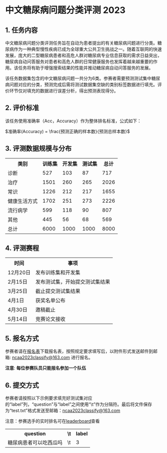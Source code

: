 # 中文糖尿病问题分类评测 2023
## 1. 任务内容
中文糖尿病问题分类评测任务旨在自动为患者提出的有关糖尿病问题进行分类。糖尿病作为一种典型慢性疾病已成为全球重大公共卫生挑战之一。随着互联网的快速发展，庞大的二型糖尿病患者和高危人群对糖尿病专业信息获取的需求日益突出，糖尿病自动问答服务对患者和高危人群的日常健康服务也发挥着越来越重要的作用。该任务将有助于增强搜索结果的性能并推动糖尿病自动问答服务的发展。

该任务数据集包含的中文糖尿病问题一共分为6类。参赛者需要预测测试集中糖尿病问题对应的分类，预测完成后需将测试数据集空缺的类别标签数据进行填充。评价环节仅对填充的数据进行误差分析，得出预测表现得分。

## 2. 评价标准
该任务使用准确率（Acc，Accuracy）作为整体排名标准，公式如下：

$准确率(Accuracy) = \frac{预测正确的样本数}{预测总样本数}$

## 3. 评测数据规模与分布

<table><tr><th>类别</th><th>训练集</th><th>开发集</th><th>测试集</th><th>总计</th></tr>
  <tr><td>诊断</td><td>527</td><td>103</td><td>87</td><td>717</td></tr>
  <tr><td>治疗</td><td>1501</td><td>260</td><td>265</td><td>2026</td></tr>
  <tr><td>常识</td><td>1226</td><td>212</td><td>217</td><td>1655</td></tr>
  <tr><td>健康生活方式</td><td>1702</td><td>251</td><td>273</td><td>2226</td></tr>
  <tr><td>流行病学</td><td>599</td><td>118</td><td>90</td><td>807</td></tr>
  <tr><td>其他</td><td>445</td><td>56</td><td>68</td><td>569</td></tr>
  <tr><td>总计</td><td>6000</td><td>1000</td><td>1000</td><td>8000</td></tr>
</table>

## 4. 评测赛程

<table><tr><th>时间</th><th>事项</th></tr>
<tr><td>12月20日</td><td>发布训练集和开发集</td></tr>
<tr><td>2月15日</td><td>发布测试集，开始提交测试集结果</td></tr>
<tr><td>3月25日</td><td>截止提交测试集结果</td></tr>
<tr><td>4月1日</td><td>获奖名单公布</td></tr>
</tr><tr><td>4月30日</td><td>邀稿截止</td></tr>
<tr><td>5月14日</td><td>竞赛论文接收</td></tr>
</table>

## 5. 报名方式
参赛者请在[报名表](https://github.com/yuni-bobo/Chinese-DQC/blob/main/Registration-Form.docx)下载报名表，按照规定要求填写后，以附件形式发送邮件到邮箱: ncaa2023classify@163.com 进行报名。

**注意**: **每位参赛队员只能报名参加一个队伍**

## 6. 提交方式
参赛者请按照以下示例要求填充好测试集对应的“label”列，“question”与“label”之间使用“\t”作为分隔符。最后将文件保存为“test.txt”格式发送至邮箱：ncaa2023classify@163.com 

注意：参赛选手的实时排名可在[leaderboard](https://yuni-bobo.github.io/leaderboard.html)查看
<table><tr><th>question</th><th>\t</th><th>label</th></tr><tr><td>糖尿病患者可以吃西瓜吗</td><td>\t</td><td>3</td></tr></table>
